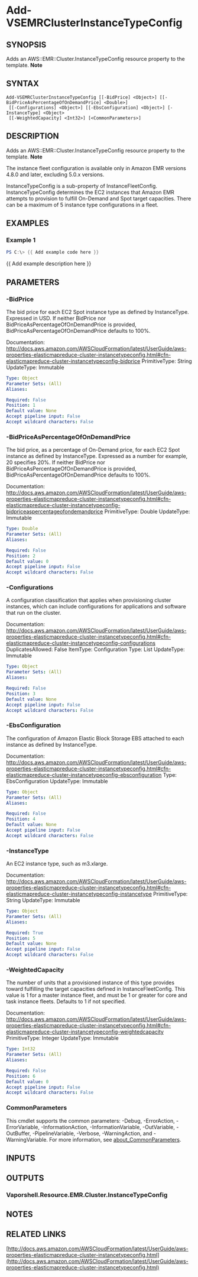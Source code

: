# Add-VSEMRClusterInstanceTypeConfig

## SYNOPSIS
Adds an AWS::EMR::Cluster.InstanceTypeConfig resource property to the template.
**Note**

## SYNTAX

```
Add-VSEMRClusterInstanceTypeConfig [[-BidPrice] <Object>] [[-BidPriceAsPercentageOfOnDemandPrice] <Double>]
 [[-Configurations] <Object>] [[-EbsConfiguration] <Object>] [-InstanceType] <Object>
 [[-WeightedCapacity] <Int32>] [<CommonParameters>]
```

## DESCRIPTION
Adds an AWS::EMR::Cluster.InstanceTypeConfig resource property to the template.
**Note**

The instance fleet configuration is available only in Amazon EMR versions 4.8.0 and later, excluding 5.0.x versions.

InstanceTypeConfig is a sub-property of InstanceFleetConfig.
InstanceTypeConfig determines the EC2 instances that Amazon EMR attempts to provision to fulfill On-Demand and Spot target capacities.
There can be a maximum of 5 instance type configurations in a fleet.

## EXAMPLES

### Example 1
```powershell
PS C:\> {{ Add example code here }}
```

{{ Add example description here }}

## PARAMETERS

### -BidPrice
The bid price for each EC2 Spot instance type as defined by InstanceType.
Expressed in USD.
If neither BidPrice nor BidPriceAsPercentageOfOnDemandPrice is provided, BidPriceAsPercentageOfOnDemandPrice defaults to 100%.

Documentation: http://docs.aws.amazon.com/AWSCloudFormation/latest/UserGuide/aws-properties-elasticmapreduce-cluster-instancetypeconfig.html#cfn-elasticmapreduce-cluster-instancetypeconfig-bidprice
PrimitiveType: String
UpdateType: Immutable

```yaml
Type: Object
Parameter Sets: (All)
Aliases:

Required: False
Position: 1
Default value: None
Accept pipeline input: False
Accept wildcard characters: False
```

### -BidPriceAsPercentageOfOnDemandPrice
The bid price, as a percentage of On-Demand price, for each EC2 Spot instance as defined by InstanceType.
Expressed as a number for example, 20 specifies 20%.
If neither BidPrice nor BidPriceAsPercentageOfOnDemandPrice is provided, BidPriceAsPercentageOfOnDemandPrice defaults to 100%.

Documentation: http://docs.aws.amazon.com/AWSCloudFormation/latest/UserGuide/aws-properties-elasticmapreduce-cluster-instancetypeconfig.html#cfn-elasticmapreduce-cluster-instancetypeconfig-bidpriceaspercentageofondemandprice
PrimitiveType: Double
UpdateType: Immutable

```yaml
Type: Double
Parameter Sets: (All)
Aliases:

Required: False
Position: 2
Default value: 0
Accept pipeline input: False
Accept wildcard characters: False
```

### -Configurations
A configuration classification that applies when provisioning cluster instances, which can include configurations for applications and software that run on the cluster.

Documentation: http://docs.aws.amazon.com/AWSCloudFormation/latest/UserGuide/aws-properties-elasticmapreduce-cluster-instancetypeconfig.html#cfn-elasticmapreduce-cluster-instancetypeconfig-configurations
DuplicatesAllowed: False
ItemType: Configuration
Type: List
UpdateType: Immutable

```yaml
Type: Object
Parameter Sets: (All)
Aliases:

Required: False
Position: 3
Default value: None
Accept pipeline input: False
Accept wildcard characters: False
```

### -EbsConfiguration
The configuration of Amazon Elastic Block Storage EBS attached to each instance as defined by InstanceType.

Documentation: http://docs.aws.amazon.com/AWSCloudFormation/latest/UserGuide/aws-properties-elasticmapreduce-cluster-instancetypeconfig.html#cfn-elasticmapreduce-cluster-instancetypeconfig-ebsconfiguration
Type: EbsConfiguration
UpdateType: Immutable

```yaml
Type: Object
Parameter Sets: (All)
Aliases:

Required: False
Position: 4
Default value: None
Accept pipeline input: False
Accept wildcard characters: False
```

### -InstanceType
An EC2 instance type, such as m3.xlarge.

Documentation: http://docs.aws.amazon.com/AWSCloudFormation/latest/UserGuide/aws-properties-elasticmapreduce-cluster-instancetypeconfig.html#cfn-elasticmapreduce-cluster-instancetypeconfig-instancetype
PrimitiveType: String
UpdateType: Immutable

```yaml
Type: Object
Parameter Sets: (All)
Aliases:

Required: True
Position: 5
Default value: None
Accept pipeline input: False
Accept wildcard characters: False
```

### -WeightedCapacity
The number of units that a provisioned instance of this type provides toward fulfilling the target capacities defined in InstanceFleetConfig.
This value is 1 for a master instance fleet, and must be 1 or greater for core and task instance fleets.
Defaults to 1 if not specified.

Documentation: http://docs.aws.amazon.com/AWSCloudFormation/latest/UserGuide/aws-properties-elasticmapreduce-cluster-instancetypeconfig.html#cfn-elasticmapreduce-cluster-instancetypeconfig-weightedcapacity
PrimitiveType: Integer
UpdateType: Immutable

```yaml
Type: Int32
Parameter Sets: (All)
Aliases:

Required: False
Position: 6
Default value: 0
Accept pipeline input: False
Accept wildcard characters: False
```

### CommonParameters
This cmdlet supports the common parameters: -Debug, -ErrorAction, -ErrorVariable, -InformationAction, -InformationVariable, -OutVariable, -OutBuffer, -PipelineVariable, -Verbose, -WarningAction, and -WarningVariable. For more information, see [about_CommonParameters](http://go.microsoft.com/fwlink/?LinkID=113216).

## INPUTS

## OUTPUTS

### Vaporshell.Resource.EMR.Cluster.InstanceTypeConfig
## NOTES

## RELATED LINKS

[http://docs.aws.amazon.com/AWSCloudFormation/latest/UserGuide/aws-properties-elasticmapreduce-cluster-instancetypeconfig.html](http://docs.aws.amazon.com/AWSCloudFormation/latest/UserGuide/aws-properties-elasticmapreduce-cluster-instancetypeconfig.html)

